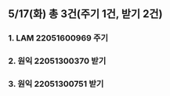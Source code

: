 ## 5/17(화) 총 3건(주기 1건, 받기 2건)
### 1. LAM 22051600969 주기
### 2. 원익 22051300370 받기
### 3. 원익 22051300751 받기 

